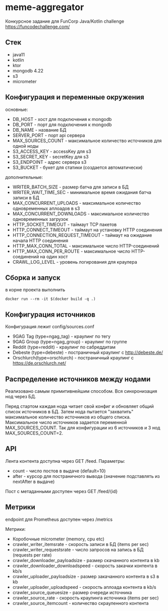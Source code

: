 # meme-aggregator
Конкурсное задание для FunCorp Java/Kotlin challenge https://funcodechallenge.com/

## Стек
* java11
* kotlin
* ktor
* mongodb 4.22
* s3 
* micrometer

## Конфигурация и переменные окружения
основные:
* DB_HOST - хост для подключения к mongodb
* DB_PORT - порт для подключения к mongodb
* DB_NAME - название БД
* SERVER_PORT - порт api сервера
* MAX_SOURCES_COUNT - максимальное количество источников для одной ноды
* S3_ACCESS_KEY - accessKey для s3
* S3_SECRET_KEY - secretKey для s3
* S3_ENDPOINT - адрес сервера s3
* S3_BUCKET - букет для статики (создается автоматически)

дополнительные:
* WRITER_BATCH_SIZE - размер батча для записи в БД
* WRITER_WAIT_TIME_SEС - минимальное время ожидания батча записи в БД
* MAX_CONCURRENT_UPLOADS - максимальное количество одновременных аплоадов в s3 
* MAX_CONCURRENT_DOWNLOADS - максимальное количество одновременных загрузок
* HTTP_SOCKET_TIMEOUT - таймаут TCP пакетов
* HTTP_CONNECT_TIMEOUT - таймаут на установку HTTP соединения
* HTTP_CONNECTION_REQUEST_TIMEOUT - таймаут на ожидание начала HTTP соединения
* HTTP_MAX_CONN_TOTAL - максимальное число HTTP-соединений
* HTTP_MAX_CONN_PER_ROUTE - максимальное число HTTP-соединений на один хост
* CRAWL_LOG_LEVEL - уровень логирования для краулера

## Сборка и запуск
в корне проекта выполнить 
```
docker run --rm -it $(docker build -q .)
```

## Конфигурация источников
Конфигурация лежит config/sources.conf
* 9GAG Tag (type=ngag_tag) - краулинг по тегу
* 9GAG Group (type=ngag_group) - краулинг по группе
* Reddit (type=reddit) - краулинг по сабреддитам
* Debeste (type=debeste) - постраничный краулинг с http://debeste.de/ 
* Orschlurch(type=orschlurch) - постраничный краулинг с https://de.orschlurch.net/ 

## Распределение источников между нодами
Реализовано самым примитивнейшим способом. Вся синхронизация нод через БД.
 
 Перед стартом каждая нода читает свой конфиг и обновляет общий список источников в БД. Затем нода пытается "захватить" максимальное количество источников из общего списка. Максимальное число источников задается переменной MAX_SOURCES_COUNT. Так для конфигурации из 6 источников и 3 нод MAX_SOURCES_COUNT=2.  

## API

Лента контента доступна через GET /feed.
Параметры:
* count - число постов в выдаче (default=10)
* after - курсор для постраничного вывода (значение подставлять из nextAfter в выдаче)

Пост с метаданными доступен через GET /feed/{id}


## Метрики
endpoint для Prometheus доступен через /metrics

Метрики:
* Коробочные micrometer (memory, cpu etc)
* crawler_writer_itemsrate - скорость записи в БД (items per sec)
* crawler_writer_requestsrate - число запросов на запись в БД (requests per rate)
* crawler_downloader_payloadsize - размер скачанного контента в kb
* crawler_downloader_downloadspeed - скорость закачки контента в kb/s
* crawler_uploader_payloadsize - размер закачанного контента в s3 в kb
* crawler_uploader_uploadspeed - скорость аплоада контента в kb/s
* crawler_source_queuesize - размер очереди источника 
* crawler_source_rate - скорость краулинга источника (items per sec)
* crawler_source_itemcount - количество скрауленного контента
